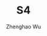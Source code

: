 ---
title: S4
subtitle: 
author: Zhenghao Wu
description: 
layout: 
featureimage: https://unsplash.com/photos/VddmPMdTY5o/download?ixid=MnwxMjA3fDB8MXxhbGx8MTd8fHx8fHwyfHwxNjQxNjUyMjA0&force=true
unsplashfeatureimage: 

publishDate: "2022-01-08T21:37:26+08:00"
lastmod: 
draft: false
status: In Progress

showmeta: true
hidereadtime: false
toc: false
math: false
showinfocard: true
enablecomment: false

series: test-series
previous:
next:

confidence: 
importance: 

tags:
- Placeholder

categories:
- Placeholder

# type: file, link, image, and others
extramaterials:
- type: file
  name: placeholder
  url: #

copyright: 
# inherit cc0 by bysa bync byncsa bynd byncnd unsplash
---